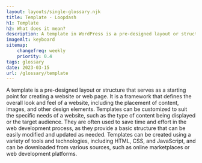 ```yaml
--- 
layout: layouts/single-glossary.njk
title: Template - Loopdash
h1: Template
h2: What does it mean?
description: A template in WordPress is a pre-designed layout or structure that can be used to create consistent pages or posts on a website.
imageAlt: keyboard
sitemap:
	changefreq: weekly
	priority: 0.4
tags: glossary
date: 2023-03-15
url: /glossary/template
---
```


A template is a pre-designed layout or structure that serves as a starting point for creating a website or web page. It is a framework that defines the overall look and feel of a website, including the placement of content, images, and other design elements. Templates can be customized to suit the specific needs of a website, such as the type of content being displayed or the target audience. They are often used to save time and effort in the web development process, as they provide a basic structure that can be easily modified and updated as needed. Templates can be created using a variety of tools and technologies, including HTML, CSS, and JavaScript, and can be downloaded from various sources, such as online marketplaces or web development platforms.
